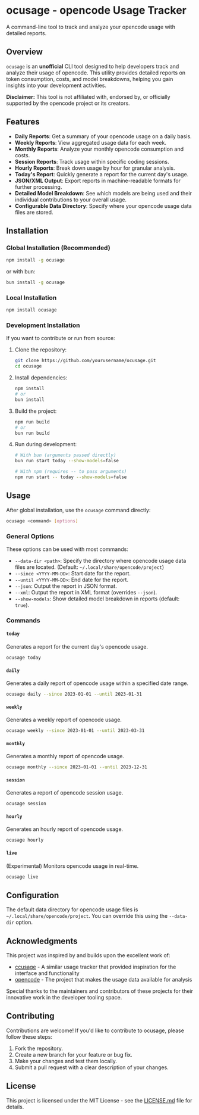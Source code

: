 # ocusage - opencode Usage Tracker

A command-line tool to track and analyze your opencode usage with detailed reports.

## Overview

`ocusage` is an **unofficial** CLI tool designed to help developers track and analyze their usage of opencode. This utility provides detailed reports on token consumption, costs, and model breakdowns, helping you gain insights into your development activities.

**Disclaimer:** This tool is not affiliated with, endorsed by, or officially supported by the opencode project or its creators.

## Features

*   **Daily Reports**: Get a summary of your opencode usage on a daily basis.
*   **Weekly Reports**: View aggregated usage data for each week.
*   **Monthly Reports**: Analyze your monthly opencode consumption and costs.
*   **Session Reports**: Track usage within specific coding sessions.
*   **Hourly Reports**: Break down usage by hour for granular analysis.
*   **Today's Report**: Quickly generate a report for the current day's usage.
*   **JSON/XML Output**: Export reports in machine-readable formats for further processing.
*   **Detailed Model Breakdown**: See which models are being used and their individual contributions to your overall usage.
*   **Configurable Data Directory**: Specify where your opencode usage data files are stored.

## Installation

### Global Installation (Recommended)

```bash
npm install -g ocusage
```

or with bun:

```bash
bun install -g ocusage
```

### Local Installation

```bash
npm install ocusage
```

### Development Installation

If you want to contribute or run from source:

1. Clone the repository:
   ```bash
   git clone https://github.com/yourusername/ocusage.git
   cd ocusage
   ```

2. Install dependencies:
   ```bash
   npm install
   # or
   bun install
   ```

3. Build the project:
   ```bash
   npm run build
   # or
   bun run build
   ```

4. Run during development:
   ```bash
   # With bun (arguments passed directly)
   bun run start today --show-models=false
   
   # With npm (requires -- to pass arguments)
   npm run start -- today --show-models=false
   ```

## Usage

After global installation, use the `ocusage` command directly:

```bash
ocusage <command> [options]
```

### General Options

These options can be used with most commands:

*   `--data-dir <path>`: Specify the directory where opencode usage data files are located. (Default: `~/.local/share/opencode/project`)
*   `--since <YYYY-MM-DD>`: Start date for the report.
*   `--until <YYYY-MM-DD>`: End date for the report.
*   `--json`: Output the report in JSON format.
*   `--xml`: Output the report in XML format (overrides `--json`).
*   `--show-models`: Show detailed model breakdown in reports (default: `true`).

### Commands

#### `today`

Generates a report for the current day's opencode usage.

```bash
ocusage today
```

#### `daily`

Generates a daily report of opencode usage within a specified date range.

```bash
ocusage daily --since 2023-01-01 --until 2023-01-31
```

#### `weekly`

Generates a weekly report of opencode usage.

```bash
ocusage weekly --since 2023-01-01 --until 2023-03-31
```

#### `monthly`

Generates a monthly report of opencode usage.

```bash
ocusage monthly --since 2023-01-01 --until 2023-12-31
```

#### `session`

Generates a report of opencode session usage.

```bash
ocusage session
```

#### `hourly`

Generates an hourly report of opencode usage.

```bash
ocusage hourly
```

#### `live`

(Experimental) Monitors opencode usage in real-time.

```bash
ocusage live
```

## Configuration

The default data directory for opencode usage files is `~/.local/share/opencode/project`. You can override this using the `--data-dir` option.

## Acknowledgments

This project was inspired by and builds upon the excellent work of:

- [ccusage](https://github.com/ryoppippi/ccusage) - A similar usage tracker that provided inspiration for the interface and functionality
- [opencode](https://github.com/sst/opencode) - The project that makes the usage data available for analysis

Special thanks to the maintainers and contributors of these projects for their innovative work in the developer tooling space.

## Contributing

Contributions are welcome! If you'd like to contribute to ocusage, please follow these steps:

1.  Fork the repository.
2.  Create a new branch for your feature or bug fix.
3.  Make your changes and test them locally.
4.  Submit a pull request with a clear description of your changes.

## License

This project is licensed under the MIT License - see the [LICENSE.md](LICENSE.md) file for details.
